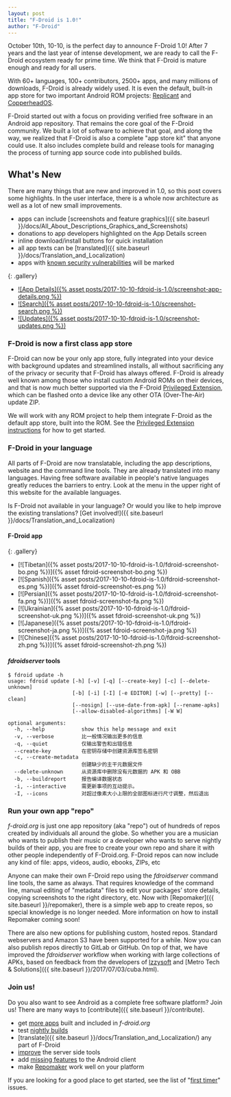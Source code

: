 ```yaml
---
layout: post
title: "F-Droid is 1.0!"
author: "F-Droid"
---
```


October 10th, 10-10, is the perfect day to announce F-Droid 1.0! After
7 years and the last year of intense development, we are ready to call
the F-Droid ecosystem ready for prime time.  We think that F-Droid is
mature enough and ready for all users.

With 60+ languages, 100+ contributors, 2500+ apps, and many millions
of downloads, F-Droid is already widely used.  It is even the default,
built-in app store for two important Android ROM projects:
[Replicant](https://www.replicant.us/) and
[CopperheadOS](https://copperhead.co/android/).

F-Droid started out with a focus on providing verified free software
in an Android app repository.  That remains the core goal of the
F-Droid community.  We built a lot of software to achieve that goal,
and along the way, we realized that F-Droid is also a complete "app
store kit" that anyone could use. It also includes complete build and
release tools for managing the process of turning app source code into
published builds.


## What's New

There are many things that are new and improved in 1.0, so this post
covers some highlights.  In the user interface, there is a whole now
architecture as well as a lot of new small improvements.

* apps can include [screenshots and feature graphics]({{ site.baseurl }}/docs/All_About_Descriptions_Graphics_and_Screenshots)
* donations to app developers highlighted on the App Details screen
* inline download/install buttons for quick installation
* all app texts can be [translated]({{ site.baseurl }}/docs/Translation_and_Localization)
* apps with [known security vulnerabilities](https://monitor.f-droid.org/anti-feature/KnownVuln) will be marked

{: .gallery}
 * [![App Details]({% asset posts/2017-10-10-fdroid-is-1.0/screenshot-app-details.png %})](https://f-droid.org/repo/org.fdroid.fdroid/en-US/phoneScreenshots/screenshot-app-details.png)
 * [![Search]({% asset posts/2017-10-10-fdroid-is-1.0/screenshot-search.png %})](https://f-droid.org/repo/org.fdroid.fdroid/en-US/phoneScreenshots/screenshot-search.png)
 * [![Updates]({% asset posts/2017-10-10-fdroid-is-1.0/screenshot-updates.png %})](https://f-droid.org/repo/org.fdroid.fdroid/en-US/phoneScreenshots/screenshot-updates.png)


### F-Droid is now a first class app store

F-Droid can now be your only app store, fully integrated into your
device with background updates and streamlined installs, all without
sacrificing any of the privacy or security that F-Droid has always
offered.  F-Droid is already well known among those who install custom
Android ROMs on their devices, and that is now much better supported
via the F-Droid
[Privileged Extension](https://f-droid.org/packages/org.fdroid.fdroid.privileged.ota/),
which can be flashed onto a device like any other OTA (Over-The-Air)
update ZIP.

We will work with any ROM project to help them integrate F-Droid as
the default app store, built into the ROM.  See the
[Privileged Extension instructions](https://gitlab.com/fdroid/privileged-extension/#how-do-i-build-it-into-my-rom)
for how to get started.


### F-Droid in your language

All parts of F-Droid are now translatable, including the app
descriptions, website and the command line tools.  They are already
translated into many languages.  Having free software available in
people's native languages greatly reduces the barriers to entry. Look
at the menu in the upper right of this website for the available
languages.

Is F-Droid not available in your language? Or would you like to help
improve the existing translations?
[Get involved!]({{ site.baseurl }}/docs/Translation_and_Localization)


#### F-Droid app

{: .gallery}
 * [![Tibetan]({% asset posts/2017-10-10-fdroid-is-1.0/fdroid-screenshot-bo.png %})]({% asset fdroid-screenshot-bo.png %})
 * [![Spanish]({% asset posts/2017-10-10-fdroid-is-1.0/fdroid-screenshot-es.png %})]({% asset fdroid-screenshot-es.png %})
 * [![Persian]({% asset posts/2017-10-10-fdroid-is-1.0/fdroid-screenshot-fa.png %})]({% asset fdroid-screenshot-fa.png %})
 * [![Ukrainian]({% asset posts/2017-10-10-fdroid-is-1.0/fdroid-screenshot-uk.png %})]({% asset fdroid-screenshot-uk.png %})
 * [![Japanese]({% asset posts/2017-10-10-fdroid-is-1.0/fdroid-screenshot-ja.png %})]({% asset fdroid-screenshot-ja.png %})
 * [![Chinese]({% asset posts/2017-10-10-fdroid-is-1.0/fdroid-screenshot-zh.png %})]({% asset fdroid-screenshot-zh.png %})


#### _fdroidserver_ tools

```console
$ fdroid update -h
usage: fdroid update [-h] [-v] [-q] [--create-key] [-c] [--delete-unknown]
                     [-b] [-i] [-I] [-e EDITOR] [-w] [--pretty] [--clean]
                     [--nosign] [--use-date-from-apk] [--rename-apks]
                     [--allow-disabled-algorithms] [-W W]

optional arguments:
  -h, --help            show this help message and exit
  -v, --verbose         比一般情况输出更多的信息
  -q, --quiet           仅输出警告和出错信息
  --create-key          在密钥存储中创建资源库签名密钥
  -c, --create-metadata
                        创建缺少的主干元数据文件
  --delete-unknown      从资源库中删除没有元数据的 APK 和 OBB
  -b, --buildreport     报告编译数据状态
  -i, --interactive     需更新事项的互动提示。
  -I, --icons           对超过像素大小上限的全部图标进行尺寸调整，然后退出
```


### Run your own app "repo"

_f-droid.org_ is just one app repository (aka "repo") out of hundreds
of repos created by individuals all around the globe.  So whether you
are a musician who wants to publish their music or a developer who
wants to serve nightly builds of their app, you are free to create
your own repo and share it with other people independently of
F-Droid.org.  F-Droid repos can now include any kind of file: apps,
videos, audio, ebooks, ZIPs, etc

Anyone can make their own F-Droid repo using the _fdroidserver_
command line tools, the same as always.  That requires knowledge of
the command line, manual editing of "metadata" files to edit your
packages’ store details, copying screenshots to the right directory,
etc.  Now with [Repomaker]({{ site.baseurl }}/repomaker), there is a
simple web app to create repos, so special knowledge is no longer
needed. More information on how to install Repomaker coming soon!

There are also new options for publishing custom, hosted repos.
Standard webservers and Amazon S3 have been supported for a while.
Now you can also publish repos directly to GitLab or GitHub.  On top
of that, we have improved the _fdroidserver_ workflow when working
with large collections of APKs, based on feedback from the developers
of [Izzysoft](https://apt.izzysoft.de/fdroid/) and
[Metro Tech & Solutions]({{ site.baseurl }}/2017/07/03/cuba.html).


### Join us!

Do you also want to see Android as a complete free software platform?
Join us!  There are many ways to
[contribute]({{ site.baseurl }}/contribute).

* get [more apps](https://gitlab.com/fdroid/rfp/issues) built and included in _f-droid.org_
* test [nightly builds](https://gitlab.com/fdroid/fdroidclient-nightly)
* [translate]({{ site.baseurl }}/docs/Translation_and_Localization/) any part of F-Droid
* [improve](https://gitlab.com/fdroid/fdroidserver/issues) the server side tools
* add [missing features](https://gitlab.com/fdroid/fdroidclient/issues) to the Android client
* make [Repomaker](https://gitlab.com/fdroid/repomaker/issues) work well on your platform

If you are looking for a good place to get started, see the list of
"[first timer](https://gitlab.com/groups/fdroid/issues?label_name%5B%5D=first-timer)"
issues.
